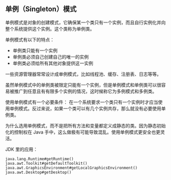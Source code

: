 ## 单例（Singleton）模式 ##

单例模式是对象的创建模式，它确保某一个类只有一个实例，而且自行实例化并向整个系统提供这个实例。这个类称为单例类。

单例模式有以下的特点：

* 单例类只能有一个实例
* 单例类必须自己创建自己的唯一的实例
* 单例类必须给所有其他对象提供这一实例

一些资源管理器常常设计成单例模式，比如线程池、缓存、注册表、日志等等。

虽然单例模式中的单例类被限定只能有一个实例，但是单例模式和单例类可以很容易被推广到任意且有有限多个实例的情况，这时候称它为多例模式和多例类。

使用单例模式有一个必要条件：
在一个系统要求一个类只有一个实例时才应当使用单例模式。反过来说，如果一个类可以有几个实例共存，那么就没有必要使用单例类。

为什么选用单例模式，而不是把所有方法和变量都定义成静态的类。因为静态初始化的控制权在 Java 手中，这么做极有可能导致混乱。使用单例模式更安全也更灵活。


JDK 里的应用：

	java.lang.Runtime#getRuntime()
	java.awt.Toolkit#getDefaultToolkit()
	java.awt.GraphicsEnvironment#getLocalGraphicsEnvironment()
	java.awt.Desktop#getDesktop()
